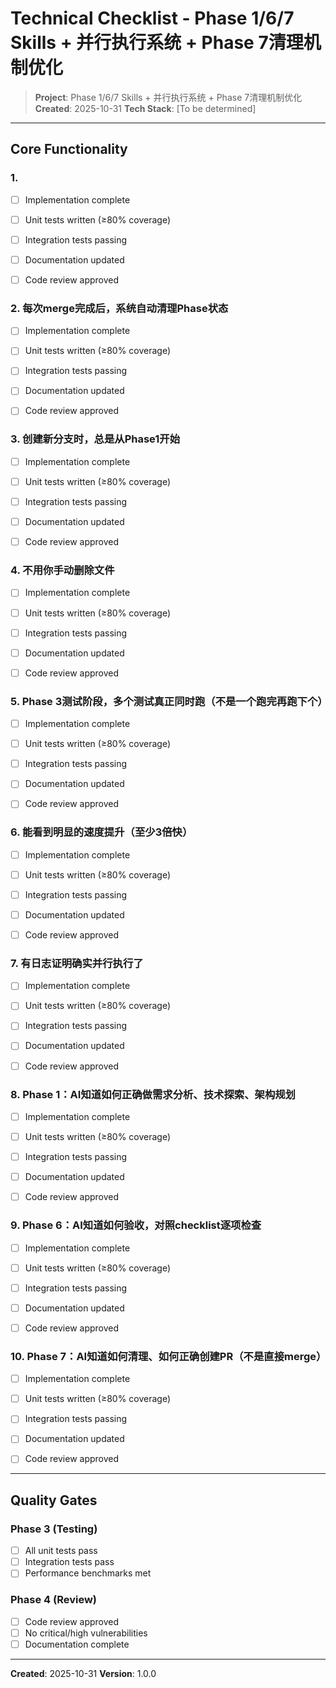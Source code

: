 # Technical Checklist - Phase 1/6/7 Skills + 并行执行系统 + Phase 7清理机制优化

> **Project**: Phase 1/6/7 Skills + 并行执行系统 + Phase 7清理机制优化
> **Created**: 2025-10-31
> **Tech Stack**: [To be determined]

---

## Core Functionality


### 1. 
- [ ] Implementation complete <!-- T-001 -->
- [ ] Unit tests written (≥80% coverage)
- [ ] Integration tests passing
- [ ] Documentation updated
- [ ] Code review approved


### 2. 每次merge完成后，系统自动清理Phase状态
- [ ] Implementation complete <!-- T-002 -->
- [ ] Unit tests written (≥80% coverage)
- [ ] Integration tests passing
- [ ] Documentation updated
- [ ] Code review approved


### 3. 创建新分支时，总是从Phase1开始
- [ ] Implementation complete <!-- T-003 -->
- [ ] Unit tests written (≥80% coverage)
- [ ] Integration tests passing
- [ ] Documentation updated
- [ ] Code review approved


### 4. 不用你手动删除文件
- [ ] Implementation complete <!-- T-004 -->
- [ ] Unit tests written (≥80% coverage)
- [ ] Integration tests passing
- [ ] Documentation updated
- [ ] Code review approved


### 5. Phase 3测试阶段，多个测试真正同时跑（不是一个跑完再跑下个）
- [ ] Implementation complete <!-- T-005 -->
- [ ] Unit tests written (≥80% coverage)
- [ ] Integration tests passing
- [ ] Documentation updated
- [ ] Code review approved


### 6. 能看到明显的速度提升（至少3倍快）
- [ ] Implementation complete <!-- T-006 -->
- [ ] Unit tests written (≥80% coverage)
- [ ] Integration tests passing
- [ ] Documentation updated
- [ ] Code review approved


### 7. 有日志证明确实并行执行了
- [ ] Implementation complete <!-- T-007 -->
- [ ] Unit tests written (≥80% coverage)
- [ ] Integration tests passing
- [ ] Documentation updated
- [ ] Code review approved


### 8. Phase 1：AI知道如何正确做需求分析、技术探索、架构规划
- [ ] Implementation complete <!-- T-008 -->
- [ ] Unit tests written (≥80% coverage)
- [ ] Integration tests passing
- [ ] Documentation updated
- [ ] Code review approved


### 9. Phase 6：AI知道如何验收，对照checklist逐项检查
- [ ] Implementation complete <!-- T-009 -->
- [ ] Unit tests written (≥80% coverage)
- [ ] Integration tests passing
- [ ] Documentation updated
- [ ] Code review approved


### 10. Phase 7：AI知道如何清理、如何正确创建PR（不是直接merge）
- [ ] Implementation complete <!-- T-010 -->
- [ ] Unit tests written (≥80% coverage)
- [ ] Integration tests passing
- [ ] Documentation updated
- [ ] Code review approved


---

## Quality Gates

### Phase 3 (Testing)
- [ ] All unit tests pass
- [ ] Integration tests pass
- [ ] Performance benchmarks met

### Phase 4 (Review)
- [ ] Code review approved
- [ ] No critical/high vulnerabilities
- [ ] Documentation complete

---

**Created**: 2025-10-31
**Version**: 1.0.0
